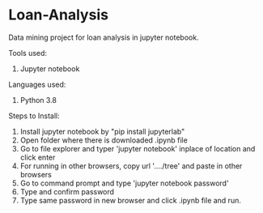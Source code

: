 # Loan-Analysis
Data mining project for loan analysis in jupyter notebook.

Tools used:
1. Jupyter notebook

Languages used:
1. Python 3.8

Steps to Install:
1. Install jupyter notebook by "pip install jupyterlab"
2. Open folder where there is downloaded .ipynb file
3. Go to file explorer and typer 'jupyter notebook' inplace of location and click enter
4. For running in other browsers, copy url '..../tree' and paste in other browsers
5. Go to command prompt and type 'jupyter notebook password'
6. Type and confirm password
7. Type same password in new browser and click .ipynb file and run.
